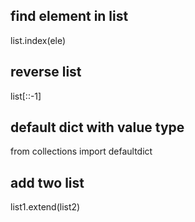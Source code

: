 ## find element in list
list.index(ele)
## reverse list
list[::-1]
## default dict with value type
from collections import defaultdict
## add two list
list1.extend(list2)

